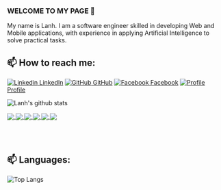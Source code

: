 ### WELCOME TO MY PAGE 👋
My name is Lanh. I am a software engineer skilled in developing Web and Mobile applications, with experience in applying Artificial Intelligence to solve practical tasks.<br>
## 📫 How to reach me: 

[![Linkedin](https://img.icons8.com/?size=25&id=13930&for5mat=png&color=000000) LinkedIn](https://github.com/lvnh2003/lvnh2003/) [![GitHub](https://img.icons8.com/?size=25&id=efFfwotdkiU5&format=png&color=000000) GitHub](https://github.com/lvnh2003/) [![Facebook](https://img.icons8.com/?size=25&id=uLWV5A9vXIPu&format=png&color=000000) Facebook](https://www.facebook.com/lanh.justlanh/) [![Profile](https://img.icons8.com/?size=25&id=ly1mHXi5Yybw&format=png&color=000000) Profile](https://necscat.com/company/member/nguyen-ngoc-lanh/) 



![Lanh's github stats](https://github-readme-stats-git-masterrstaa-rickstaa.vercel.app/api?username=lvnh2003&show_icons=true&include_all_commits=true&theme=transparent&hide=contribs,issues,stats)

<a href="https://github.com/lvnh2003/Smart-Sport-Camera/">
  <!-- Change the `github-readme-stats.anuraghazra1.vercel.app` to `github-readme-stats.vercel.app`  -->
  <img align="center" src="https://github-readme-stats.anuraghazra1.vercel.app/api/pin/?username=lvnh2003&repo=Smart-Sport-Camera&theme=radical" />
</a>    
<a href="https://github.com/lvnh2003/HomeWorkSolve/">
  <!-- Change the `github-readme-stats.anuraghazra1.vercel.app` to `github-readme-stats.vercel.app`  -->
  <img align="center" src="https://github-readme-stats.anuraghazra1.vercel.app/api/pin/?username=lvnh2003&repo=HomeWorkSolve&theme=merko" />
</a>

<a href="https://github.com/lvnh2003/Hospital_Tracking/">
  <!-- Change the `github-readme-stats.anuraghazra1.vercel.app` to `github-readme-stats.vercel.app`  -->
  <img align="center" src="https://github-readme-stats.anuraghazra1.vercel.app/api/pin/?username=lvnh2003&repo=Hospital_Tracking&theme=gruvbox" />
</a>    
<a href="https://github.com/lvnh2003/Award-Manage-Creator/">
  <!-- Change the `github-readme-stats.anuraghazra1.vercel.app` to `github-readme-stats.vercel.app`  -->
  <img align="center" src="https://github-readme-stats.anuraghazra1.vercel.app/api/pin/?username=lvnh2003&repo=Award-Manage-Creator&theme=dark" />
</a>

<a href="https://github.com/tranhunganh02/Food-Delivery/">
  <!-- Change the `github-readme-stats.anuraghazra1.vercel.app` to `github-readme-stats.vercel.app`  -->
  <img align="center" src="https://github-readme-stats.anuraghazra1.vercel.app/api/pin/?username=tranhunganh02&repo=Food-Delivery&theme=onedark" />
</a>    
<a href="https://github.com/lvnh2003/Detect-People-Distress/">
  <!-- Change the `github-readme-stats.anuraghazra1.vercel.app` to `github-readme-stats.vercel.app`  -->
  <img align="center" src="https://github-readme-stats.anuraghazra1.vercel.app/api/pin/?username=lvnh2003&repo=Detect-People-Distress&theme=cobalt" />
</a>

<br> <br>
## 📫 Languages: 

![Top Langs](https://github-readme-stats.vercel.app/api/top-langs/?username=lvnh2003)
